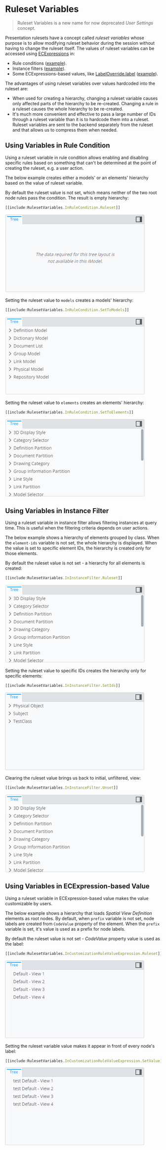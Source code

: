 # Ruleset Variables

> Ruleset Variables is a new name for now deprecated *User Settings* concept.

Presentation rulesets have a concept called *ruleset variables* whose purpose is to allow modifying ruleset behavior during the session without having to change
the ruleset itself. The values of ruleset variables can be accessed using [ECExpressions](./ECExpressions.md#ruleset-variables-user-settings) in:

- Rule conditions ([example](#using-variables-in-rule-condition)).
- Instance filters ([example](#using-variables-in-instance-filter)).
- Some ECExpressions-based values, like [LabelOverride.label]($presentation-common) ([example](#using-variables-in-ecexpression-based-value)).

The advantages of using ruleset variables over values hardcoded into the ruleset are:

- When used for creating a hierarchy, changing a ruleset variable causes only affected parts of the hierarchy to be re-created. Changing a rule in a ruleset causes the whole hierarchy to be re-created.
- It's much more convenient and effective to pass a large number of IDs through a ruleset variable than it is to hardcode them into a ruleset. Ruleset variables are sent to the backend separately from the ruleset and that allows us to compress them when needed.
## Using Variables in Rule Condition

Using a ruleset variable in rule condition allows enabling and disabling specific rules based on something that can't be determined at the point of creating the ruleset, e.g. a user action.

The below example creates either a models' or an elements' hierarchy based on the value of ruleset variable.

By default the ruleset value is not set, which means neither of the two root node rules pass the condition. The result is empty hierarchy:

```ts
[[include:RulesetVariables.InRuleCondition.Ruleset]]
```

![Empty Hierarchy](./media/ruleset-variables/empty-hierarchy.png)

Setting the ruleset value to `models` creates a models' hierarchy:

```ts
[[include:RulesetVariables.InRuleCondition.SetToModels]]
```

![Models' Hierarchy](./media/ruleset-variables/models-hierarchy.png)

Setting the ruleset value to `elements` creates an elements' hierarchy:

```ts
[[include:RulesetVariables.InRuleCondition.SetToElements]]
```

![Elements' Hierarchy](./media/ruleset-variables/elements-hierarchy.png)

## Using Variables in Instance Filter

Using a ruleset variable in instance filter allows filtering instances at query time. This is useful when the filtering criteria depends on user actions.

The below example shows a hierarchy of elements grouped by class. When the `element-ids` variable is not set, the whole hierarchy is displayed. When the value is set to specific element IDs, the hierarchy is created only for those elements.

By default the ruleset value is not set - a hierarchy for all elements is created:

```ts
[[include:RulesetVariables.InInstanceFilter.Ruleset]]
```

![Empty Hierarchy](./media/ruleset-variables/elements-hierarchy.png)

Setting the ruleset value to specific IDs creates the hierarchy only for specific elements:

```ts
[[include:RulesetVariables.InInstanceFilter.SetIds]]
```

![Filtered Elements' Hierarchy](./media/ruleset-variables/filtered-elements-hierarchy.png)

Clearing the ruleset value brings us back to initial, unfiltered, view:

```ts
[[include:RulesetVariables.InInstanceFilter.Unset]]
```

![Elements' Hierarchy](./media/ruleset-variables/elements-hierarchy.png)

## Using Variables in ECExpression-based Value

Using a ruleset variable in ECExpression-based value makes the value customizable by users.

The below example shows a hierarchy that loads *Spatial View Definition* elements as root nodes. By default, when `prefix` variable is not set, node labels are created from `CodeValue` property of the element. When the `prefix` variable is set, it's value is used as a prefix for node labels.

By default the ruleset value is not set - *CodeValue* property value is used as the label:

```ts
[[include:RulesetVariables.InCustomizationRuleValueExpression.Ruleset]]
```

![Spatial View Definitions](./media/ruleset-variables/spatial-view-definitions.png)

Setting the ruleset variable value makes it appear in front of every node's label:

```ts
[[include:RulesetVariables.InCustomizationRuleValueExpression.SetValue]]
```

![Spatial View Definitions - Prefixed Labels](./media/ruleset-variables/spatial-view-definitions-prefixed.png)
